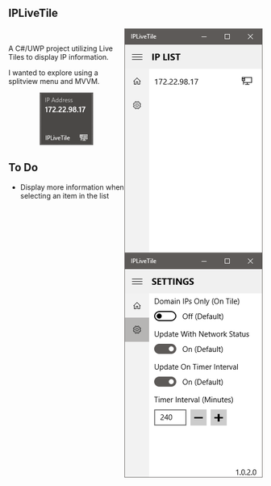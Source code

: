 ## IPLiveTile
<p align="right"><img align="right" src="https://github.com/j4c3/IPLiveTile/blob/master/Readme_Resources/IPLiveTile_MainList.png"> &nbsp; &nbsp; <img align="right" src="https://github.com/j4c3/IPLiveTile/blob/master/Readme_Resources/IPLiveTile_Settings.png"></p>
<p>A C#/UWP project utilizing Live Tiles to display IP information.</p>
<p>I wanted to explore using a splitview menu and MVVM.</p>
<p align="center"><img src="https://github.com/j4c3/IPLiveTile/blob/master/Readme_Resources/IPLiveTile_Tile.png"></p>

## To Do
- Display more information when selecting an item in the list
